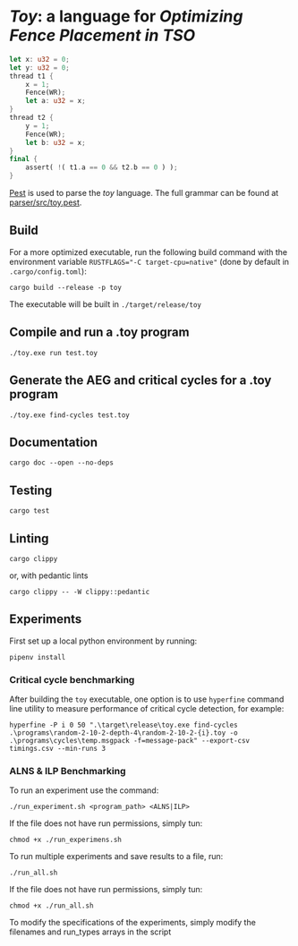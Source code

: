 # ***Toy***: a language for *Optimizing Fence Placement in TSO*

```rust
let x: u32 = 0;
let y: u32 = 0;
thread t1 {
    x = 1;
    Fence(WR);
    let a: u32 = x;
}
thread t2 {
    y = 1;
    Fence(WR);
    let b: u32 = x;
}
final {
    assert( !( t1.a == 0 && t2.b == 0 ) );
}
```

[Pest](https://pest.rs/) is used to parse the *toy* language.
The full grammar can be found at [parser/src/toy.pest](parser/src/toy.pest).

## Build 

For a more optimized executable, run the following build command with the environment variable `RUSTFLAGS="-C target-cpu=native"` (done by default in `.cargo/config.toml`):

```
cargo build --release -p toy
```

The executable will be built in `./target/release/toy`

## Compile and run a .toy program

```
./toy.exe run test.toy
```

## Generate the AEG and critical cycles for a .toy program

```
./toy.exe find-cycles test.toy
```

## Documentation

```
cargo doc --open --no-deps
```

## Testing

```
cargo test
```

## Linting

```
cargo clippy
```

or, with pedantic lints

```
cargo clippy -- -W clippy::pedantic
```

## Experiments

First set up a local python environment by running:
```
pipenv install
```

### Critical cycle benchmarking 

After building the `toy` executable, one option is to use `hyperfine` command line utility to measure performance of critical cycle detection, for example:

```
hyperfine -P i 0 50 ".\target\release\toy.exe find-cycles .\programs\random-2-10-2-depth-4\random-2-10-2-{i}.toy -o .\programs\cycles\temp.msgpack -f=message-pack" --export-csv timings.csv --min-runs 3
```

### ALNS & ILP Benchmarking

To run an experiment use the command:

```
./run_experiment.sh <program_path> <ALNS|ILP>
```

If the file does not have run permissions, simply tun:

```
chmod +x ./run_experimens.sh
```

To run multiple experiments and save results to a file, run:
```
./run_all.sh
```

If the file does not have run permissions, simply tun:
```
chmod +x ./run_all.sh
```

To modify the specifications of the experiments, simply modify the filenames and run_types arrays in the script